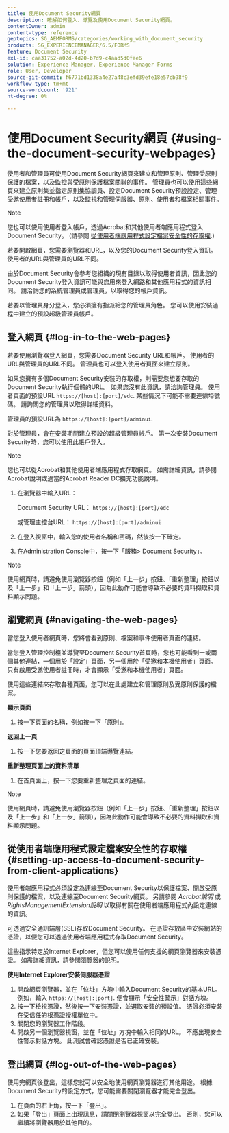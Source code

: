 ```yaml
---
title: 使用Document Security網頁
description: 瞭解如何登入、導覽及使用Document Security網頁。
contentOwner: admin
content-type: reference
geptopics: SG_AEMFORMS/categories/working_with_document_security
products: SG_EXPERIENCEMANAGER/6.5/FORMS
feature: Document Security
exl-id: caa31752-a02d-4d20-b7d9-c4aad5d0fae6
solution: Experience Manager, Experience Manager Forms
role: User, Developer
source-git-commit: f6771bd1338a4e27a48c3efd39efe18e57cb98f9
workflow-type: tm+mt
source-wordcount: '921'
ht-degree: 0%

---
```


# 使用Document Security網頁 {#using-the-document-security-webpages}

使用者和管理員可使用Document Security網頁來建立和管理原則、管理受原則保護的檔案，以及監控與受原則保護檔案關聯的事件。 管理員也可以使用這些網頁來建立原則集並指定原則集協調員、設定Document Security預設設定、管理受邀使用者註冊和帳戶，以及監視和管理伺服器、原則、使用者和檔案相關事件。

>[!NOTE]
>
>您也可以使用使用者登入帳戶，透過Acrobat和其他使用者端應用程式登入Document Security。 (請參閱 [從使用者端應用程式設定檔案安全性的存取權](using-document-security-web-pages.md#setting-up-access-to-document-security-from-client-applications).)

若要開啟網頁，您需要瀏覽器和URL，以及您的Document Security登入資訊。 使用者的URL與管理員的URL不同。

由於Document Security會參考您組織的現有目錄以取得使用者資訊，因此您的Document Security登入資訊可能與您用來登入網路和其他應用程式的資訊相同。 請洽詢您的系統管理員或管理員，以取得您的帳戶資訊。

若要以管理員身分登入，您必須擁有指派給您的管理員角色。 您可以使用安裝過程中建立的預設超級管理員帳戶。

## 登入網頁 {#log-in-to-the-web-pages}

若要使用瀏覽器登入網頁，您需要Document Security URL和帳戶。 使用者的URL與管理員的URL不同。 管理員也可以登入使用者頁面來建立原則。

如果您擁有多個Document Security安裝的存取權，則需要您想要存取的Document Security執行個體的URL。 如果您沒有此資訊，請洽詢管理員。 使用者頁面的預設URL `https://[host]:[port]/edc`. 某些情況下可能不需要連線埠號碼。 請詢問您的管理員以取得詳細資料。

管理員的預設URL為 `https://[host]:[port]/adminui`.

對於管理員，會在安裝期間建立預設的超級管理員帳戶。 第一次安裝Document Security時，您可以使用此帳戶登入。

>[!NOTE]
>
>您也可以從Acrobat和其他使用者端應用程式存取網頁。 如需詳細資訊，請參閱Acrobat說明或適當的Acrobat Reader DC擴充功能說明。

1. 在瀏覽器中輸入URL：

   Document Security URL： `https://[host]:[port]/edc`

   或管理主控台URL： `https://[host]:[port]/adminui`

1. 在登入視窗中，輸入您的使用者名稱和密碼，然後按一下確定。
1. 在Administration Console中，按一下「服務> Document Security」。

>[!NOTE]
>
>使用網頁時，請避免使用瀏覽器按鈕（例如「上一步」按鈕、「重新整理」按鈕以及「上一步」和「上一步」箭頭），因為此動作可能會導致不必要的資料擷取和資料顯示問題。

## 瀏覽網頁 {#navigating-the-web-pages}

當您登入使用者網頁時，您將會看到原則、檔案和事件使用者頁面的連結。

當您登入管理控制檯並導覽至Document Security首頁時，您也可能看到一或兩個其他連結，一個用於「設定」頁面，另一個用於「受邀和本機使用者」頁面。 只有啟用受邀使用者註冊時，才會顯示「受邀和本機使用者」頁面。

使用這些連結來存取各種頁面，您可以在此處建立和管理原則及受原則保護的檔案。

**顯示頁面**

1. 按一下頁面的名稱，例如按一下「原則」。

**返回上一頁**

1. 按一下您要返回之頁面的頁面頂端導覽連結。

**重新整理頁面上的資料清單**

1. 在首頁面上，按一下您要重新整理之頁面的連結。

>[!NOTE]
>
>使用網頁時，請避免使用瀏覽器按鈕（例如「上一步」按鈕、「重新整理」按鈕以及「上一步」和「上一步」箭頭），因為此動作可能會導致不必要的資料擷取和資料顯示問題。

## 從使用者端應用程式設定檔案安全性的存取權 {#setting-up-access-to-document-security-from-client-applications}

使用者端應用程式必須設定為連線至Document Security以保護檔案、開啟受原則保護的檔案，以及連線至Document Security網頁。 另請參閱 *Acrobat說明* 或 *RightsManagementExtension說明* 以取得有關在使用者端應用程式內設定連線的資訊。

可透過安全通訊端層(SSL)存取Document Security。 在憑證存放區中安裝網站的憑證，以便您可以透過使用者端應用程式存取Document Security。

<!-- Fix broken link See Configuring SSL for information on SSL.-->

這些指示特定於Internet Explorer，但您可以使用任何支援的網頁瀏覽器來安裝憑證。 如需詳細資訊，請參閱瀏覽器的說明。

**使用Internet Explorer安裝伺服器憑證**

1. 開啟網頁瀏覽器，並在「位址」方塊中輸入Document Security的基本URL。 例如，輸入 `https://[host]:[port]`. 便會顯示「安全性警示」對話方塊。
1. 按一下檢視憑證，然後按一下安裝憑證，並選取安裝的預設值。 憑證必須安裝在受信任的根憑證授權單位中。
1. 關閉您的瀏覽器工作階段。
1. 開啟另一個瀏覽器視窗，並在「位址」方塊中輸入相同的URL。 不應出現安全性警示對話方塊。 此測試會確認憑證是否已正確安裝。

## 登出網頁 {#log-out-of-the-web-pages}

使用完網頁後登出，這樣您就可以安全地使用網頁瀏覽器進行其他用途。 根據Document Security的設定方式，您可能需要關閉瀏覽器才能完全登出。

1. 在頁面的右上角，按一下「登出」。
1. 如果「登出」頁面上出現訊息，請關閉瀏覽器視窗以完全登出。 否則，您可以繼續將瀏覽器用於其他目的。
